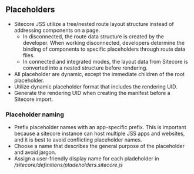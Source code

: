 ## Placeholders

- Sitecore JSS utilize a tree/nested route layout structure instead of addressing components on a page.
    - In disconnected, the route data structure is created by the developer. When working disconnected, developers determine the binding of components to specific placeholders through route data files.
    - In connected and integrated modes, the layout data from Sitecore is converted into a nested structure before rendering.
- All placeholder are dynamic, except the immediate children of the root placeholder.
- Utilize dynamic placeholder format that includes the rendering UID.
- Generate the rendering UID when creating the manifest before a Sitecore import.

### Placeholder naming

- Prefix placeholder names with an app-specific prefix. This is important because a sitecore instance can host multiple JSS apps and websites, and it is best to avoid conflicting placeholder names.
- Choose a name that describes the general purpose of the placeholder and avoid jargon.
- Assign a user-friendly display name for each pladeholder in */sitecore/definitions/pladeholders.sitecore.js*

